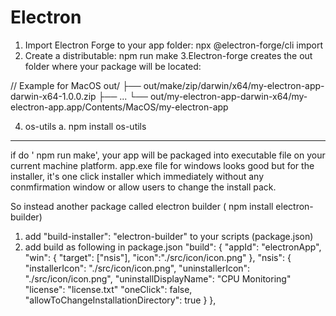 # Electron

1. Import Electron Forge to your app folder:
npx @electron-forge/cli import
2. Create a distributable:
  npm run make
3.Electron-forge creates the out folder where your package will be located:

  // Example for MacOS
  out/
  ├── out/make/zip/darwin/x64/my-electron-app-darwin-x64-1.0.0.zip
  ├── ...
  └── out/my-electron-app-darwin-x64/my-electron-app.app/Contents/MacOS/my-electron-app
  
4. os-utils
  a. npm install os-utils
  
********************************************************
if do ' npm run make', your app will be packaged into executable file on your current machine platform.
app.exe file for windows looks good but for the installer, 
it's one click installer which immediately without any conmfirmation window or allow users to change the install pack.

So instead another package called electron builder ( npm install electron-builder)
1. add "build-installer": "electron-builder" to your scripts (package.json)
2. add build as following in package.json
  "build": {
    "appId": "electronApp",
    "win": {
      "target": ["nsis"],
      "icon":"./src/icon/icon.png"
    },
    "nsis": {
      "installerIcon": "./src/icon/icon.png",
      "uninstallerIcon": "./src/icon/icon.png",
      "uninstallDisplayName": "CPU Monitoring"
      "license": "license.txt"
      "oneClick": false,
      "allowToChangeInstallationDirectory": true
    }
  },
